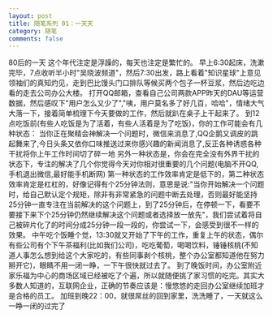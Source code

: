 ```yaml
---
layout: post
title: 随笔系列 01：一天天
category: 随笔
comments: false
---
```

80后的一天
      这个年代注定是浮躁的，每天也注定是繁忙的。
      早上6:30起床，洗漱完毕，7点收听半小时"吴晓波频道"，然后7:30出发，路上看着"知识星球"上意见领袖们的真知灼见，走到巴比馒头门口排队等候买两个包子一杯豆浆，然后边吃边看的走去公司办公大楼。
      打开QQ邮箱，查看自己公司两款APP昨天的DAU等运营数据，然后感叹下"用户怎么又少了","咦，用户莫名多了好几百，哈哈"，情绪大气大落一下，接着简单梳理下今天要做的工作，然后就趴在桌子上干起来了。
      到12点吃饭前(有些人吃饭是为了活着，有些人活着是为了吃饭)，你的工作可能会有几种状态：
      当你正在聚精会神解决一个问题时，微信来消息了,QQ企鹅又调皮的跳起舞来了,今日头条又依你口味推送过来你感兴趣的新闻消息了,反正各种诱惑各种干扰将你上午工作时间切了碎一地
      另外一种状态是，你会在完全没有外界干扰的状态下，专注的解决了几个你觉得今天对你相对很重要的几个问题(电脑不开QQ,手机退出微信,最好能手机断网)
      第一种状态的工作效率肯定是低下的，第二种状态效率肯定是杠杠的，好像记得有个25分钟法则，意思是说:"当你开始解决一个问题时，给自己默认定个规矩，除非有非常紧急的问题中断去处理，否则最好能坚持25分钟一直专注在当前解决的这个问题上，到了25分钟后，在停顿一下，看要不要接下来下个25分钟仍然继续解决这个问题或者选择放一放先"，我们尝试着将自己被碎片化了的时间分成25分钟一段一段的，你尝试一下，会感受到很不一样的效果。
      中午吃个饭睡个觉，13:30就又开始了下午的工作，重复上午的状态，偶尔有些公司有个下午茶福利(比如我们公司)，吃吃葡萄，喝喝饮料，锤锤核桃(不知道人事怎么想到给这个大家吃的，有些同事剥个核桃，整个办公室都知道他在努力掰开它)，眼睛不用一闭一睁，一下午很快就过去了。
      到了晚饭时间，办公室附近家乐福为中心的商场区域已经被吃了个遍，所以就随便挑了家习惯的吃完。其实大多数人知道的，互联网企业，正确的节奏应该是：慢悠悠的走回办公室继续加班才是合格的员工。
      加班到晚22：00，就很屌丝的回到家里，洗洗睡了，一天就这么一睁一闭的过完了

       
      
      
